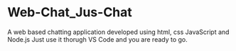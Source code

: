 # Web-Chat_Jus-Chat
A web based chatting application developed using html, css JavaScript and Node.js
Just use it thorugh VS Code and you are ready to go.
